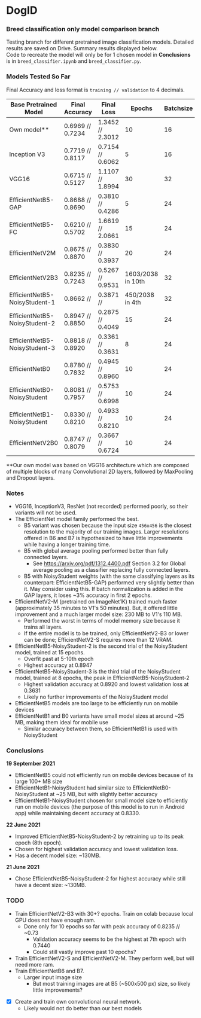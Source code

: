 # DogID

### Breed classification only model comparison branch
Testing branch for different pretrained image classification models.
Detailed results are saved on Drive. Summary results displayed below.\
Code to recreate the model will only be for 1 chosen model in **Conclusions** is in `breed_classifier.ipynb` and `breed_classifier.py`.

### Models Tested So Far
Final Accuracy and loss format is `training // validation` to 4 decimals.

| Base Pretrained Model         | Final Accuracy   | Final Loss       | Epochs            | Batchsize | Learning Rate | Training |
| ----------------------------- | ---------------- | -----------------| ----------------- | --------- | ------------- | -------- |
| Own model**                   | 0.6969 // 0.7234 | 1.3452 // 2.3012 | 10                | 16        | 0.001         | Own model|
| Inception V3                  | 0.7719 // 0.8117 | 0.7154 // 0.6062 | 5                 | 16        | 0.0001        | Top only |
| VGG16                         | 0.6715 // 0.5127 | 1.1107 // 1.8994 | 30                | 32        | 0.001         | Top only |
| EfficientNetB5-GAP            | 0.8688 // 0.8690 | 0.3810 // 0.4286 | 5                 | 24        | 0.001         | Top only |
| EfficientNetB5-FC             | 0.6210 // 0.5702 | 1.6619 // 2.0661 | 15                | 24        | 0.001         | Top only |
| EfficientNetV2M               | 0.8675 // 0.8870 | 0.3830 // 0.3937 | 20                | 24        | 0.001         | Top only |
| EfficientNetV2B3              | 0.8235 // 0.7243 | 0.5267 // 0.9531 | 1603/2038 in 10th | 32        | 0.001         | All      |
| EfficientNetB5-NoisyStudent-1 | 0.8662 //        | 0.3871 //        | 450/2038 in 4th   | 32        | 0.001         | Top only |
| EfficientNetB5-NoisyStudent-2 | 0.8947 // 0.8850 | 0.2875 // 0.4049 | 15                | 24        | 0.001         | Top only |
| EfficientNetB5-NoisyStudent-3 | 0.8818 // 0.8920 | 0.3361 // 0.3631 | 8                 | 24        | 0.001         | Top only |
| EfficientNetB0                | 0.8780 // 0.7832 | 0.4945 // 0.8960 | 10                | 24        | 0.001         | All      |
| EfficientNetB0-NoisyStudent   | 0.8081 // 0.7957 | 0.5753 // 0.6998 | 10                | 24        | 0.001         | Top only |
| EfficientNetB1-NoisyStudent   | 0.8330 // 0.8210 | 0.4933 // 0.8210 | 10                | 24        | 0.001         | Top only |
| EfficientNetV2B0              | 0.8747 // 0.8079 | 0.3667 // 0.6724 | 10                | 24        | 0.001         | All      |

**Our own model was based on VGG16 architecture which are composed of multiple blocks of
many Convolutional 2D layers, followed by MaxPooling and Dropout layers.

### Notes
- VGG16, InceptionV3, ResNet (not recorded) performed poorly, so their variants will not be used.
- The EfficientNet model family performed the best.
    - B5 variant was chosen because the input size `456x456` is the closest resolution to the majority of our training images. Larger resolutions offered in B6 and B7 is hypothesized to have little improvements while having a longer training time.
    - B5 with global average pooling performed better than fully connected layers.
        - See https://arxiv.org/pdf/1312.4400.pdf Section 3.2 for Global average pooling as a classifier replacing fully connected layers.
    - B5 with NoisyStudent weights (with the same classifying layers as its counterpart: EfficientNetB5-GAP) performed very slightly better than it. May consider using this. If batch normalization is added in the GAP layers, it loses ~3% accuracy in first 2 epochs.
- EfficientNetV2-M (pretrained on ImageNet1K) trained much faster (approximately 35 minutes to V1's 50 minutes). But, it offered little improvement and a much larger model size: 230 MB to V1's 110 MB.
    - Performed the worst in terms of model memory size because it trains all layers.
    - If the entire model is to be trained, only EfficientNetV2-B3 or lower can be done; EfficientNetV2-S requires more than 12 VRAM.
- EfficientNetB5-NoisyStudent-2 is the second trial of the NoisyStudent model, trained at 15 epochs.
    - Overfit past at 5-10th epoch
    - Highest accuracy at 0.8947
- EfficientNetB5-NoisyStudent-3 is the third trial of the NoisyStudent model, trained at 8 epochs, the peak in EfficientNetB5-NoisyStudent-2
    - Highest validation accuracy at 0.8920 and lowest validation loss at 0.3631
    - Likely no further improvements of the NoisyStudent model
- EfficientNetB5 models are too large to be efficiently run on mobile devices
- EfficientNetB1 and B0 variants have small model sizes at around ~25 MB, making them ideal for mobile use
    - Similar accuracy between them, so EfficientNetB1 is used with NoisyStudent


### Conclusions
**19 September 2021**
- EfficientNetB5 could not efficiently run on mobile devices because of its large 100+ MB size
- EfficientNetB1-NoisyStudent had similar size to EfficientNetB0-NoisyStudent at ~25 MB, but with slightly better accuracy
- EfficientNetB1-NoisyStudent chosen for small model size to efficiently run on mobile devices (the purpose of this model is to run in Android app) while maintaining decent accuracy at 0.8330.

**22 June 2021**
- Improved EfficientNetB5-NoisyStudent-2 by retraining up to its peak epoch (8th epoch).
- Chosen for highest validation accuracy and lowest validation loss.
- Has a decent model size: ~130MB.

**21 June 2021**
- Chose EfficientNetB5-NoisyStudent-2 for highest accuracy while still have a decent size: ~130MB.


### TODO
- Train EfficientNetV2-B3 with 30+? epochs. Train on colab because local GPU does not have enough ram.
    - Done only for 10 epochs so far with peak accuracy of 0.8235 // ~0.73
        - Validation accuracy seems to be the highest at 7th epoch with 0.7440
        - Could still vastly improve past 10 epochs?
- Train EfficientNetV2-S and EfficientNetV2-M. They perform well, but will need more ram.
- Train EfficientNetB6 and B7.
    - Larger input image size
        - But most training images are at B5 (~500x500 px) size, so likely little improvements?
- [x] Create and train own convolutional neural network.
    - Likely would not do better than our best models
